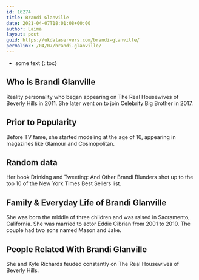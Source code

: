 ```yaml
---
id: 16274
title: Brandi Glanville
date: 2021-04-07T18:01:08+00:00
author: Laima
layout: post
guid: https://ukdataservers.com/brandi-glanville/
permalink: /04/07/brandi-glanville/
---
```


* some text
{: toc}


## Who is Brandi Glanville
                  
                  
                  
Reality personality who began appearing on The Real Housewives of Beverly Hills in 2011. She later went on to join Celebrity Big Brother in 2017. 
                  
              
            
              
            
                
                
                
## Prior to Popularity
                  
                  
                  
Before TV fame, she started modeling at the age of 16, appearing in magazines like Glamour and Cosmopolitan. 
                  
              
            
              
            
                
                
                
## Random data
                  
                  
                  
Her book Drinking and Tweeting: And Other Brandi Blunders shot up to the top 10 of the New York Times Best Sellers list. 
                  
              
            
              
            
                
                
                
## Family & Everyday Life of Brandi Glanville
                  
                  
                  
She was born the middle of three children and was raised in Sacramento, California. She was married to actor Eddie Cibrian from 2001 to 2010. The couple had two sons named Mason and Jake. 
                  
              
            
              
            
                
                
                
## People Related With Brandi Glanville
                  
                  
                  
She and Kyle Richards feuded constantly on The Real Housewives of Beverly Hills.
                  
              
            
              
            
                
              
            
              
              
            
            
              
            
          
          
          